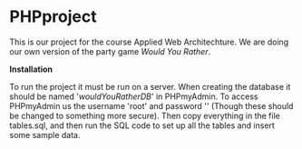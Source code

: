 # PHPproject
This is our project for the course Applied Web Architechture. We are doing our own version of the party game *Would You Rather*. 

**Installation**

To run the project it must be run on a server. When creating the database it should be named '*wouldYouRatherDB*' in PHPmyAdmin.
To access PHPmyAdmin us the username 'root' and password '' (Though these should be changed to something more secure).
Then copy everything in the file tables.sql, and then run the SQL code to set up all the tables and insert some sample data.

